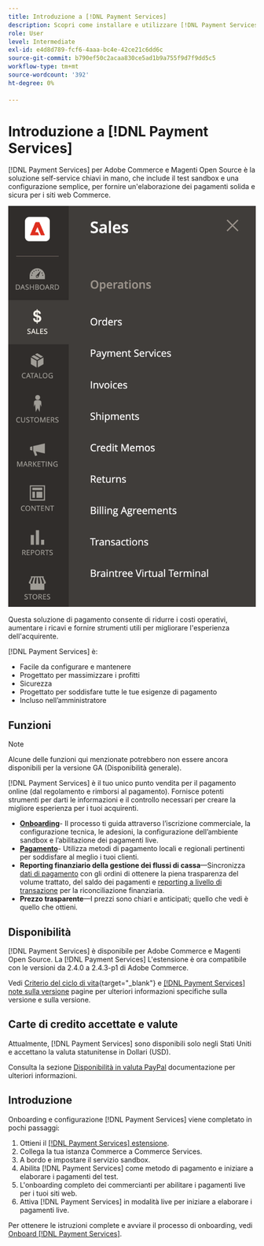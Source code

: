 ```yaml
---
title: Introduzione a [!DNL Payment Services]
description: Scopri come installare e utilizzare [!DNL Payment Services] come soluzione di elaborazione dei pagamenti chiavi in mano, solida e sicura per i siti web Adobe Commerce e Magenti Open Source.
role: User
level: Intermediate
exl-id: e4d8d789-fcf6-4aaa-bc4e-42ce21c6dd6c
source-git-commit: b790ef50c2acaa830ce5ad1b9a755f9d7f9dd5c5
workflow-type: tm+mt
source-wordcount: '392'
ht-degree: 0%

---
```


# Introduzione a [!DNL Payment Services]

[!DNL Payment Services] per Adobe Commerce e Magenti Open Source è la soluzione self-service chiavi in mano, che include il test sandbox e una configurazione semplice, per fornire un&#39;elaborazione dei pagamenti solida e sicura per i siti web Commerce.

![[!DNL Payment Services] vista amministratore dell&#39;estensione](assets/admin-view.png)

Questa soluzione di pagamento consente di ridurre i costi operativi, aumentare i ricavi e fornire strumenti utili per migliorare l&#39;esperienza dell&#39;acquirente.

[!DNL Payment Services] è:

* Facile da configurare e mantenere
* Progettato per massimizzare i profitti
* Sicurezza
* Progettato per soddisfare tutte le tue esigenze di pagamento
* Incluso nell’amministratore

## Funzioni

>[!NOTE]
>
>Alcune delle funzioni qui menzionate potrebbero non essere ancora disponibili per la versione GA (Disponibilità generale).

[!DNL Payment Services] è il tuo unico punto vendita per il pagamento online (dal regolamento e rimborsi al pagamento). Fornisce potenti strumenti per darti le informazioni e il controllo necessari per creare la migliore esperienza per i tuoi acquirenti.

* [**Onboarding**](onboard.md)- Il processo ti guida attraverso l’iscrizione commerciale, la configurazione tecnica, le adesioni, la configurazione dell’ambiente sandbox e l’abilitazione dei pagamenti live.
* [**Pagamento**](configure-admin.md)- Utilizza metodi di pagamento locali e regionali pertinenti per soddisfare al meglio i tuoi clienti.
* **Reporting finanziario della gestione dei flussi di cassa**—Sincronizza [dati di pagamento](order-payment-status.md) con gli ordini di ottenere la piena trasparenza del volume trattato, del saldo dei pagamenti e [reporting a livello di transazione](payouts.md) per la riconciliazione finanziaria.
* **Prezzo trasparente**—I prezzi sono chiari e anticipati; quello che vedi è quello che ottieni.

## Disponibilità

[!DNL Payment Services] è disponibile per Adobe Commerce e Magenti Open Source. La [!DNL Payment Services] L&#39;estensione è ora compatibile con le versioni da 2.4.0 a 2.4.3-p1 di Adobe Commerce.

Vedi [Criterio del ciclo di vita](https://devdocs.magento.com/release/lifecycle-policy.html){target=&quot;_blank&quot;} e [[!DNL Payment Services] note sulla versione](release-notes.md) pagine per ulteriori informazioni specifiche sulla versione e sulla versione.

## Carte di credito accettate e valute

Attualmente, [!DNL Payment Services] sono disponibili solo negli Stati Uniti e accettano la valuta statunitense in Dollari (USD).

Consulta la sezione [Disponibilità in valuta PayPal](https://developer.paypal.com/docs/platforms/checkout/reference/country-availability-advanced-cards/) documentazione per ulteriori informazioni.

## Introduzione

Onboarding e configurazione [!DNL Payment Services] viene completato in pochi passaggi:

1. Ottieni il [[!DNL Payment Services] estensione](install.md).
1. Collega la tua istanza Commerce a Commerce Services.
1. A bordo e impostare il servizio sandbox.
1. Abilita [!DNL Payment Services] come metodo di pagamento e iniziare a elaborare i pagamenti del test.
1. L&#39;onboarding completo dei commercianti per abilitare i pagamenti live per i tuoi siti web.
1. Attiva [!DNL Payment Services] in modalità live per iniziare a elaborare i pagamenti live.

Per ottenere le istruzioni complete e avviare il processo di onboarding, vedi [Onboard [!DNL Payment Services]](onboard.md).

